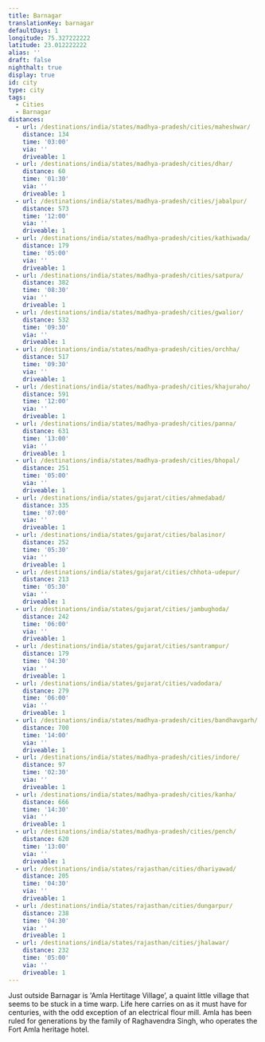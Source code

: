 ```yaml
---
title: Barnagar
translationKey: barnagar
defaultDays: 1
longitude: 75.327222222
latitude: 23.012222222
alias: ''
draft: false
nighthalt: true
display: true
id: city
type: city
tags:
  - Cities
  - Barnagar
distances:
  - url: /destinations/india/states/madhya-pradesh/cities/maheshwar/
    distance: 134
    time: '03:00'
    via: ''
    driveable: 1
  - url: /destinations/india/states/madhya-pradesh/cities/dhar/
    distance: 60
    time: '01:30'
    via: ''
    driveable: 1
  - url: /destinations/india/states/madhya-pradesh/cities/jabalpur/
    distance: 573
    time: '12:00'
    via: ''
    driveable: 1
  - url: /destinations/india/states/madhya-pradesh/cities/kathiwada/
    distance: 179
    time: '05:00'
    via: ''
    driveable: 1
  - url: /destinations/india/states/madhya-pradesh/cities/satpura/
    distance: 382
    time: '08:30'
    via: ''
    driveable: 1
  - url: /destinations/india/states/madhya-pradesh/cities/gwalior/
    distance: 532
    time: '09:30'
    via: ''
    driveable: 1
  - url: /destinations/india/states/madhya-pradesh/cities/orchha/
    distance: 517
    time: '09:30'
    via: ''
    driveable: 1
  - url: /destinations/india/states/madhya-pradesh/cities/khajuraho/
    distance: 591
    time: '12:00'
    via: ''
    driveable: 1
  - url: /destinations/india/states/madhya-pradesh/cities/panna/
    distance: 631
    time: '13:00'
    via: ''
    driveable: 1
  - url: /destinations/india/states/madhya-pradesh/cities/bhopal/
    distance: 251
    time: '05:00'
    via: ''
    driveable: 1
  - url: /destinations/india/states/gujarat/cities/ahmedabad/
    distance: 335
    time: '07:00'
    via: ''
    driveable: 1
  - url: /destinations/india/states/gujarat/cities/balasinor/
    distance: 252
    time: '05:30'
    via: ''
    driveable: 1
  - url: /destinations/india/states/gujarat/cities/chhota-udepur/
    distance: 213
    time: '05:30'
    via: ''
    driveable: 1
  - url: /destinations/india/states/gujarat/cities/jambughoda/
    distance: 242
    time: '06:00'
    via: ''
    driveable: 1
  - url: /destinations/india/states/gujarat/cities/santrampur/
    distance: 179
    time: '04:30'
    via: ''
    driveable: 1
  - url: /destinations/india/states/gujarat/cities/vadodara/
    distance: 279
    time: '06:00'
    via: ''
    driveable: 1
  - url: /destinations/india/states/madhya-pradesh/cities/bandhavgarh/
    distance: 700
    time: '14:00'
    via: ''
    driveable: 1
  - url: /destinations/india/states/madhya-pradesh/cities/indore/
    distance: 97
    time: '02:30'
    via: ''
    driveable: 1
  - url: /destinations/india/states/madhya-pradesh/cities/kanha/
    distance: 666
    time: '14:30'
    via: ''
    driveable: 1
  - url: /destinations/india/states/madhya-pradesh/cities/pench/
    distance: 620
    time: '13:00'
    via: ''
    driveable: 1
  - url: /destinations/india/states/rajasthan/cities/dhariyawad/
    distance: 205
    time: '04:30'
    via: ''
    driveable: 1
  - url: /destinations/india/states/rajasthan/cities/dungarpur/
    distance: 238
    time: '04:30'
    via: ''
    driveable: 1
  - url: /destinations/india/states/rajasthan/cities/jhalawar/
    distance: 232
    time: '05:00'
    via: ''
    driveable: 1
---
```


































































































































































Just outside Barnagar is 'Amla Hertitage Village’, a quaint little village that seems to be stuck in a time warp. Life here carries on as it must have for centuries, with the odd exception of an electrical flour mill. Amla has been ruled for generations by the family of Raghavendra Singh, who operates the Fort Amla heritage hotel.